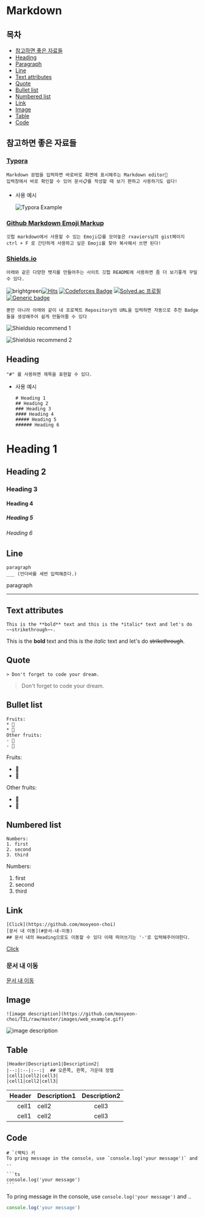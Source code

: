 # Markdown

## 목차

* [참고하면 좋은 자료들](#참고하면-좋은-자료들)
* [Heading](#heading)
* [Paragraph](#paragraph)
* [Line](#line)
* [Text attributes](#text-attributes)
* [Quote](#quote)
* [Bullet list](#bullet-list)
* [Numbered list](#numbered-list)
* [Link](#link)
* [Image](#image)
* [Table](#table)
* [Code](#code)

## 참고하면 좋은 자료들

### [Typora](https://typora.io/)

```
Markdown 문법을 입력하면 바로바로 화면에 표시해주는 Markdown editor💁
입력창에서 바로 확인할 수 있어 문서📋를 작성할 때 보기 편하고 사용하기도 쉽다!
```

* 사용 예시

  ![Typora Example](./images/typora_example.gif)

### [Github Markdown Emoji Markup](https://gist.github.com/rxaviers/7360908)

```
깃헙 markdown에서 사용할 수 있는 Emoji😊를 모아놓은 rxaviers님의 gist페이지
ctrl + F 로 간단하게 사용하고 싶은 Emoji를 찾아 복사해서 쓰면 된다!
```

### [Shields.io](https://shields.io/)

```
아래와 같은 다양한 뱃지를 만들어주는 사이트 깃헙 README에 사용하면 좀 더 보기좋게 꾸밀 수 있다.
```

![brightgreen](https://shields.io/badge/-brightgreen-brightgreen)[![Hits](https://camo.githubusercontent.com/1d9505b45849bc2aa00539021be63569b510e6896b711bc342e1fd6a4e9e804b/68747470733a2f2f686974732e736565796f756661726d2e636f6d2f6170692f636f756e742f696e63722f62616467652e7376673f75726c3d68747470732533412532462532466769746875622e636f6d2532466d6f6f79656f6e2d63686f6926636f756e745f62673d253233373943383344267469746c655f62673d2532333535353535352669636f6e3d69636f6e6966792e7376672669636f6e5f636f6c6f723d253233453745374537267469746c653d6869747326656467655f666c61743d66616c7365)](https://hits.seeyoufarm.com/) [![Codeforces Badge](https://camo.githubusercontent.com/375f0baa53c91117a815978c121ebd40ff83a781e1c4d58b715cf4540e4aaa79/68747470733a2f2f63702d6c6f676f2e76657263656c2e6170702f636f6465666f726365732f6d6f6f79656f6e)](https://codeforces.com/profile/mooyeon) [![Solved.ac 프로필](https://camo.githubusercontent.com/4e73e2a8c562c515d6794d0dff01f4554db50272d56717f38486a41f83e408cf/687474703a2f2f6d617a617373756d6e6964612e7774662f6170692f6d696e692f67656e65726174655f62616467653f626f6a3d6d656d6f7269613232)](https://solved.ac/memoria22) [![Generic badge](https://camo.githubusercontent.com/cd88420c8e5f8756d1aa1a85bc8a2735b6f168cda2fefdd7b6ba9c5ff3d0ddf5/68747470733a2f2f696d672e736869656c64732e696f2f62616467652f426c6f672d746973746f72792d79656c6c6f772e737667)](https://moo-choi.tistory.com/)

```
뿐만 아니라 아래와 같이 내 프로젝트 Repository의 URL을 입력하면 자동으로 추천 Badge들을 생성해주어 쉽게 만들어줄 수 있다
```

![Shieldsio recommend 1](./images/shieldsio_recommend1.PNG)

![Shieldsio recommend 2](./images/shieldsio_recommend2.PNG)

## Heading

```
"#" 를 사용하면 제목을 표현할 수 있다.
```

* 사용 예시

  ```
  # Heading 1
  ## Heading 2
  ### Heading 3
  #### Heading 4
  ##### Heading 5
  ###### Heading 6
  ```

# Heading 1
## Heading 2
### Heading 3
#### Heading 4
##### Heading 5
###### Heading 6



## Line

```
paragraph
___ (언더바를 세번 입력해준다.)
```

paragraph

___

## Text attributes

```
This is the **bold** text and this is the *italic* text and let's do ~~strikethrough~~.
```

This is the **bold** text and this is the *italic* text and let's do ~~strikethrough~~.

## Quote

```
> Don't forget to code your dream.
```

> Don't forget to code your dream.

## Bullet list

```
Fruits:
* 🍎
* 🍋
Other fruits:
- 🍑
- 🍏
```

Fruits:
* 🍎
* 🍋

Other fruits:
- 🍑
- 🍏

## Numbered list

```
Numbers:
1. first
2. second
3. third
```

Numbers:
1. first
2. second
3. third

## Link

```
[Click](https://github.com/mooyeon-choi)
[문서 내 이동](#문서-내-이동)
## 문서 내의 Heading으로도 이동할 수 있다 이때 띄어쓰기는 '-'로 입력해주어야한다.
```

[Click](https://github.com/mooyeon-choi)

### 문서 내 이동

[문서 내 이동](#문서-내-이동)

## Image

```
![image description](https://github.com/mooyeon-choi/TIL/raw/master/images/web_example.gif)
```

![image description](https://github.com/mooyeon-choi/TIL/raw/master/images/web_example.gif)

## Table

```
|Header|Description1|Description2|
|--:|:--|:--:|  ## 오른쪽, 왼쪽, 가운데 정렬
|cell1|cell2|cell3|
|cell1|cell2|cell3|
```
|Header|Description1|Description2|
|--:|:--|:--:|
|cell1|cell2|cell3|
|cell1|cell2|cell3|

## Code

```
# `(백틱) 키
To pring message in the console, use `console.log('your message')` and ..

​```ts
console.log('your message')
​```
```

To pring message in the console, use `console.log('your message')` and ..

```ts
console.log('your message')
```